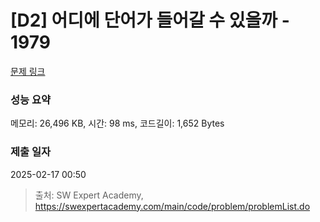 # [D2] 어디에 단어가 들어갈 수 있을까 - 1979 

[문제 링크](https://swexpertacademy.com/main/code/problem/problemDetail.do?contestProbId=AV5PuPq6AaQDFAUq) 

### 성능 요약

메모리: 26,496 KB, 시간: 98 ms, 코드길이: 1,652 Bytes

### 제출 일자

2025-02-17 00:50



> 출처: SW Expert Academy, https://swexpertacademy.com/main/code/problem/problemList.do
